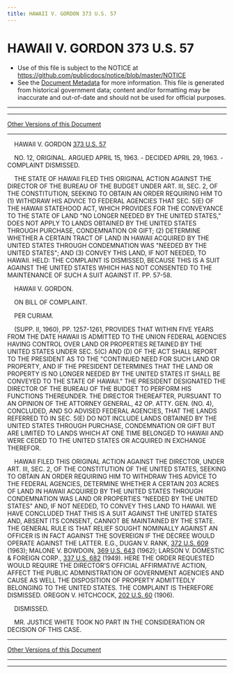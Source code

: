 ```yaml
---
title: HAWAII V. GORDON 373 U.S. 57
---
```


# HAWAII V. GORDON 373 U.S. 57

* Use of this file is subject to the NOTICE at https://github.com/publicdocs/notice/blob/master/NOTICE
* See the [Document Metadata](../../../index.md) for more information.
  This file is generated from historical government data; content and/or formatting may be inaccurate and out-of-date and should not be used for official purposes.

----------
----------

[Other Versions of this Document](https://publicdocs.github.io/go/links?ns=uslm-x&ref=%2Fus%2Fcourts%2Fscotus%2FusReporter%2F373%2F57)

----------

    HAWAII V. GORDON [373 U.S. 57][/us/courts/scotus/usReporter/373/57]

    NO. 12, ORIGINAL.  ARGUED APRIL 15, 1963.  - DECIDED APRIL 29, 1963.  - COMPLAINT DISMISSED.

    THE STATE OF HAWAII FILED THIS ORIGINAL ACTION AGAINST THE DIRECTOR OF THE BUREAU OF THE BUDGET UNDER ART. III, SEC. 2, OF THE CONSTITUTION, SEEKING TO OBTAIN AN ORDER REQUIRING HIM TO (1) WITHDRAW HIS ADVICE TO FEDERAL AGENCIES THAT SEC. 5(E) OF THE HAWAII STATEHOOD ACT, WHICH PROVIDES FOR THE CONVEYANCE TO THE STATE OF LAND "NO LONGER NEEDED BY THE UNITED STATES," DOES NOT APPLY TO LANDS OBTAINED BY THE UNITED STATES THROUGH PURCHASE, CONDEMNATION OR GIFT; (2) DETERMINE WHETHER A CERTAIN TRACT OF LAND IN HAWAII ACQUIRED BY THE UNITED STATES THROUGH CONDEMNATION WAS "NEEDED BY THE UNITED STATES"; AND (3) CONVEY THIS LAND, IF NOT NEEDED, TO HAWAII.  HELD:  THE COMPLAINT IS DISMISSED, BECAUSE THIS IS A SUIT AGAINST THE UNITED STATES WHICH HAS NOT CONSENTED TO THE MAINTENANCE OF SUCH A SUIT AGAINST IT.  PP. 57-58.

    HAWAII V. GORDON.

    ON BILL OF COMPLAINT.

    PER CURIAM.

    (SUPP. II, 1960), PP. 1257-1261, PROVIDES THAT WITHIN FIVE YEARS FROM THE DATE HAWAII IS ADMITTED TO THE UNION FEDERAL AGENCIES HAVING CONTROL OVER LAND OR PROPERTIES RETAINED BY THE UNITED STATES UNDER SEC. 5(C) AND (D) OF THE ACT SHALL REPORT TO THE PRESIDENT AS TO THE "CONTINUED NEED FOR SUCH LAND OR PROPERTY, AND IF THE PRESIDENT DETERMINES THAT THE LAND OR PROPERTY IS NO LONGER NEEDED BY THE UNITED STATES IT SHALL BE CONVEYED TO THE STATE OF HAWAII."  THE PRESIDENT DESIGNATED THE DIRECTOR OF THE BUREAU OF THE BUDGET TO PERFORM HIS FUNCTIONS THEREUNDER.  THE DIRECTOR THEREAFTER, PURSUANT TO AN OPINION OF THE ATTORNEY GENERAL, 42 OP. ATTY. GEN. (NO. 4), CONCLUDED, AND SO ADVISED FEDERAL AGENCIES, THAT THE LANDS REFERRED TO IN SEC. 5(E) DO NOT INCLUDE LANDS OBTAINED BY THE UNITED STATES THROUGH PURCHASE, CONDEMNATION OR GIFT BUT ARE LIMITED TO LANDS WHICH AT ONE TIME BELONGED TO HAWAII AND WERE CEDED TO THE UNITED STATES OR ACQUIRED IN EXCHANGE THEREFOR.

    HAWAII FILED THIS ORIGINAL ACTION AGAINST THE DIRECTOR, UNDER ART. III, SEC. 2, OF THE CONSTITUTION OF THE UNITED STATES, SEEKING TO OBTAIN AN ORDER REQUIRING HIM TO WITHDRAW THIS ADVICE TO THE FEDERAL AGENCIES, DETERMINE WHETHER A CERTAIN 203 ACRES OF LAND IN HAWAII ACQUIRED BY THE UNITED STATES THROUGH CONDEMNATION WAS LAND OR PROPERTIES "NEEDED BY THE UNITED STATES" AND, IF NOT NEEDED, TO CONVEY THIS LAND TO HAWAII.  WE HAVE CONCLUDED THAT THIS IS A SUIT AGAINST THE UNITED STATES AND, ABSENT ITS CONSENT, CANNOT BE MAINTAINED BY THE STATE.  THE GENERAL RULE IS THAT RELIEF SOUGHT NOMINALLY AGAINST AN OFFICER IS IN FACT AGAINST THE SOVEREIGN IF THE DECREE WOULD OPERATE AGAINST THE LATTER.  E.G., DUGAN V. RANK, [372 U.S. 609][/us/courts/scotus/usReporter/372/609] (1963); MALONE V. BOWDOIN, [369 U.S. 643][/us/courts/scotus/usReporter/369/643] (1962); LARSON V. DOMESTIC & FOREIGN CORP., [337 U.S. 682][/us/courts/scotus/usReporter/337/682] (1949).  HERE THE ORDER REQUESTED WOULD REQUIRE THE DIRECTOR'S OFFICIAL AFFIRMATIVE ACTION, AFFECT THE PUBLIC ADMINISTRATION OF GOVERNMENT AGENCIES AND CAUSE AS WELL THE DISPOSITION OF PROPERTY ADMITTEDLY BELONGING TO THE UNITED STATES.  THE COMPLAINT IS THEREFORE DISMISSED.  OREGON V. HITCHCOCK, [202 U.S. 60][/us/courts/scotus/usReporter/202/60] (1906).

    DISMISSED.

    MR. JUSTICE WHITE TOOK NO PART IN THE CONSIDERATION OR DECISION OF THIS CASE.

----------

[Other Versions of this Document](https://publicdocs.github.io/go/links?ns=uslm-x&ref=%2Fus%2Fcourts%2Fscotus%2FusReporter%2F373%2F57)

----------
----------

[/us/courts/scotus/usReporter/373/57]: https://publicdocs.github.io/go/links?ns=uslm-x&ref=%2Fus%2Fcourts%2Fscotus%2FusReporter%2F373%2F57
[/us/courts/scotus/usReporter/372/609]: https://publicdocs.github.io/go/links?ns=uslm-x&ref=%2Fus%2Fcourts%2Fscotus%2FusReporter%2F372%2F609
[/us/courts/scotus/usReporter/369/643]: https://publicdocs.github.io/go/links?ns=uslm-x&ref=%2Fus%2Fcourts%2Fscotus%2FusReporter%2F369%2F643
[/us/courts/scotus/usReporter/337/682]: https://publicdocs.github.io/go/links?ns=uslm-x&ref=%2Fus%2Fcourts%2Fscotus%2FusReporter%2F337%2F682
[/us/courts/scotus/usReporter/202/60]: https://publicdocs.github.io/go/links?ns=uslm-x&ref=%2Fus%2Fcourts%2Fscotus%2FusReporter%2F202%2F60


